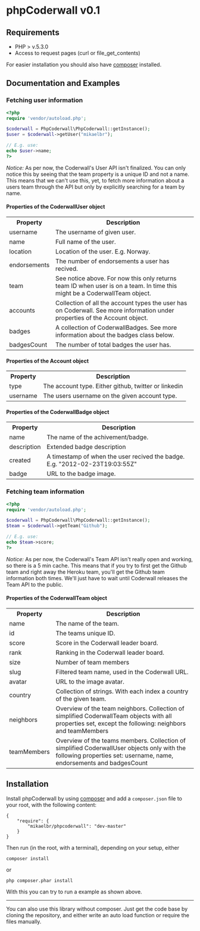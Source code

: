 # phpCoderwall v0.1


## Requirements

* PHP > v.5.3.0
* Access to request pages (curl or file_get_contents)

For easier installation you should also have [composer](http://getcomposer.org/) installed. 

## Documentation and Examples 

### Fetching user information
```php
<?php
require 'vendor/autoload.php';

$coderwall = PhpCoderwall\PhpCoderwall::getInstance();
$user = $coderwall->getUser("mikaelbr");

// E.g. use:
echo $user->name;
?>
```

*Notice:* As per now, the Coderwall's User API isn't finalized. You can only notice this by seeing that the 
team property is a unique ID and not a name. This means that we can't use this, yet, to fetch more information
about a users team through the API but only by explicitly searching for a team by name.

#### Properties of the CoderwallUser object

<table>
    <tr><th>Property</th><th>Description</th></tr>
    <tr>
        <td>username</td>
        <td>The username of given user.</td>
    </tr>
    <tr>
        <td>name</td>
        <td>Full name of the user.</td>
    </tr>
    <tr>
        <td>location</td>
        <td>Location of the user. E.g. Norway.</td>
    </tr>
    <tr>
        <td>endorsements</td>
        <td>The number of endorsements a user has recived.</td>
    </tr>
    <tr>
        <td>team</td>
        <td>See notice above. For now this only returns team ID when user is on a team. In time this might be a CoderwallTeam object.</td>
    </tr>
    <tr>
        <td>accounts</td>
        <td>Collection of all the account types the user has on Coderwall. See more information under properties of the Account object.</td>
    </tr>
    <tr>
        <td>badges</td>
        <td>A collection of CoderwallBadges. See more information about the badges class below.</td>
    </tr>
    <tr>
        <td>badgesCount</td>
        <td>The number of total badges the user has.</td>
    </tr>
</table>

#### Properties of the Account object

<table>
    <tr><th>Property</th><th>Description</th></tr>
    <tr>
        <td>type</td>
        <td>The account type. Either github, twitter or linkedin</td>
    </tr>
    <tr>
        <td>username</td>
        <td>The users username on the given account type.</td>
    </tr>
</table>

#### Properties of the CoderwallBadge object

<table>
    <tr><th>Property</th><th>Description</th></tr>
    <tr>
        <td>name</td>
        <td>The name of the achivement/badge.</td>
    </tr>
    <tr>
        <td>description</td>
        <td>Extended badge description</td>
    </tr>
    <tr>
        <td>created</td>
        <td>A timestamp of when the user recived the badge. E.g. "2012-02-23T19:03:55Z"</td>
    </tr>
    <tr>
        <td>badge</td>
        <td>URL to the badge image.</td>
    </tr>
</table>


### Fetching team information
```php
<?php
require 'vendor/autoload.php';

$coderwall = PhpCoderwall\PhpCoderwall::getInstance();
$team = $coderwall->getTeam("Github");

// E.g. use:
echo $team->score;
?>
```

*Notice:* As per now, the Coderwall's Team API isn't really open and working, so there is a 5 min cache. This means
that if you try to first get the Github team and right away the Heroku team, you'll get the Github team information
both times. We'll just have to wait until Coderwall releases the Team API to the public.

#### Properties of the CoderwallTeam object

<table>
    <tr><th>Property</th><th>Description</th></tr>
    <tr>
        <td>name</td>
        <td>The name of the team.</td>
    </tr>
    <tr>
        <td>id</td>
        <td>The teams unique ID.</td>
    </tr>
    <tr>
        <td>score</td>
        <td>Score in the Coderwall leader board.</td>
    </tr>
    <tr>
        <td>rank</td>
        <td>Ranking in the Coderwall leader board.</td>
    </tr>
    <tr>
        <td>size</td>
        <td>Number of team members</td>
    </tr>
    <tr>
        <td>slug</td>
        <td>Filtered team name, used in the Coderwall URL.</td>
    </tr>
    <tr>
        <td>avatar</td>
        <td>URL to the image avatar.</td>
    </tr>
    <tr>
        <td>country</td>
        <td>Collection of strings. With each index a country of the given team.</td>
    </tr>
    <tr>
        <td>neighbors</td>
        <td>Overview of the team neighbors. Collection of simplified CoderwallTeam objects with all properties set, except the following: neighbors and teamMembers</td>
    </tr>
    <tr>
        <td>teamMembers</td>
        <td>Overview of the teams members. Collection of simplified CoderwallUser objects only with the following properties set: username, name, endorsements and badgesCount</td>
    </tr>
</table>


## Installation

Install phpCoderwall by using [composer](http://getcomposer.org/) and add a `composer.json` file 
to your root, with the following content:

```
{
    "require": {
        "mikaelbr/phpcoderwall": "dev-master"
    }
}
```

Then run (in the root, with a terminal), depending on your setup, either 

```
composer install
```

or 

```
php composer.phar install
```

With this you can try to run a example as shown above.

---------

You can also use this library without composer. Just get the code base by cloning the repository, 
and either write an auto load function or require the files manually. 